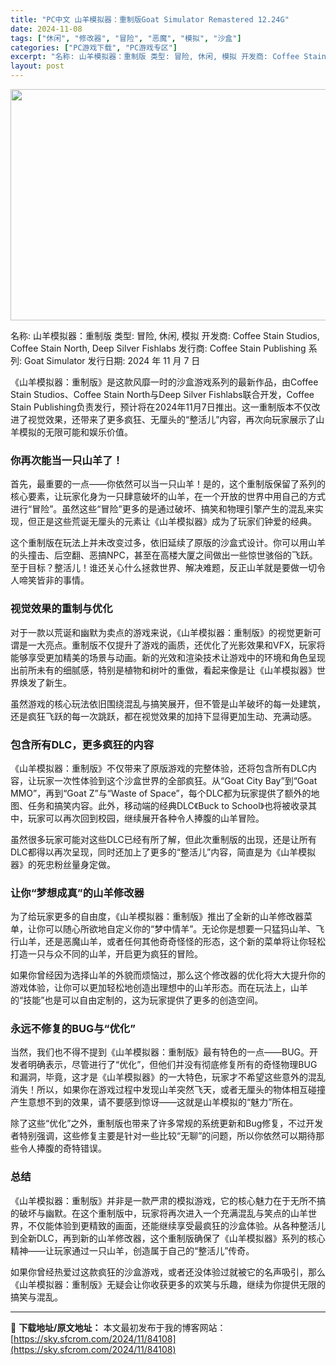 ```yaml
---
title: "PC中文 山羊模拟器：重制版Goat Simulator Remastered 12.24G"
date: 2024-11-08
tags: ["休闲", "修改器", "冒险", "恶魔", "模拟", "沙盒"]
categories: ["PC游戏下载", "PC游戏专区"]
excerpt: "名称: 山羊模拟器：重制版 类型: 冒险, 休闲, 模拟 开发商: Coffee Stain Studios, Coffee Stain North, Deep Silver Fishlabs 发行商: Coffee Stain Publishing 系列: Goat Simulator 发行日期:&hellip;"
layout: post
---
```


<img class="aligncenter size-full wp-image-84109" src="https://sky.sfcrom.com/wp-content/uploads/2024/11/2024110802045130.webp" alt="" width="660" height="370" />

名称: 山羊模拟器：重制版
类型: 冒险, 休闲, 模拟
开发商: Coffee Stain Studios, Coffee Stain North, Deep Silver Fishlabs
发行商: Coffee Stain Publishing
系列: Goat Simulator
发行日期: 2024 年 11 月 7 日

《山羊模拟器：重制版》是这款风靡一时的沙盒游戏系列的最新作品，由Coffee Stain Studios、Coffee Stain North与Deep Silver Fishlabs联合开发，Coffee Stain Publishing负责发行，预计将在2024年11月7日推出。这一重制版本不仅改进了视觉效果，还带来了更多疯狂、无厘头的“整活儿”内容，再次向玩家展示了山羊模拟的无限可能和娱乐价值。
<h3>你再次能当一只山羊了！</h3>
首先，最重要的一点——你依然可以当一只山羊！是的，这个重制版保留了系列的核心要素，让玩家化身为一只肆意破坏的山羊，在一个开放的世界中用自己的方式进行“冒险”。虽然这些“冒险”更多的是通过破坏、搞笑和物理引擎产生的混乱来实现，但正是这些荒诞无厘头的元素让《山羊模拟器》成为了玩家们钟爱的经典。

这个重制版在玩法上并未改变过多，依旧延续了原版的沙盒式设计。你可以用山羊的头撞击、后空翻、恶搞NPC，甚至在高楼大厦之间做出一些惊世骇俗的飞跃。至于目标？整活儿！谁还关心什么拯救世界、解决难题，反正山羊就是要做一切令人啼笑皆非的事情。
<h3>视觉效果的重制与优化</h3>
对于一款以荒诞和幽默为卖点的游戏来说，《山羊模拟器：重制版》的视觉更新可谓是一大亮点。重制版不仅提升了游戏的画质，还优化了光影效果和VFX，玩家将能够享受更加精美的场景与动画。新的光效和渲染技术让游戏中的环境和角色呈现出前所未有的细腻感，特别是植物和树叶的重做，看起来像是让《山羊模拟器》世界焕发了新生。

虽然游戏的核心玩法依旧围绕混乱与搞笑展开，但不管是山羊破坏的每一处建筑，还是疯狂飞跃的每一次跳跃，都在视觉效果的加持下显得更加生动、充满动感。
<h3>包含所有DLC，更多疯狂的内容</h3>
《山羊模拟器：重制版》不仅带来了原版游戏的完整体验，还将包含所有DLC内容，让玩家一次性体验到这个沙盒世界的全部疯狂。从“Goat City Bay”到“Goat MMO”，再到“Goat Z”与“Waste of Space”，每个DLC都为玩家提供了额外的地图、任务和搞笑内容。此外，移动端的经典DLC《Buck to School》也将被收录其中，玩家可以再次回到校园，继续展开各种令人捧腹的山羊冒险。

虽然很多玩家可能对这些DLC已经有所了解，但此次重制版的出现，还是让所有DLC都得以再次呈现，同时还加上了更多的“整活儿”内容，简直是为《山羊模拟器》的死忠粉丝量身定做。
<h3>让你“梦想成真”的山羊修改器</h3>
为了给玩家更多的自由度，《山羊模拟器：重制版》推出了全新的山羊修改器菜单，让你可以随心所欲地自定义你的“梦中情羊”。无论你是想要一只猛犸山羊、飞行山羊，还是恶魔山羊，或者任何其他奇奇怪怪的形态，这个新的菜单将让你轻松打造一只与众不同的山羊，开启更为疯狂的冒险。

如果你曾经因为选择山羊的外貌而烦恼过，那么这个修改器的优化将大大提升你的游戏体验，让你可以更加轻松地创造出理想中的山羊形态。而在玩法上，山羊的“技能”也是可以自由定制的，这为玩家提供了更多的创造空间。
<h3>永远不修复的BUG与“优化”</h3>
当然，我们也不得不提到《山羊模拟器：重制版》最有特色的一点——BUG。开发者明确表示，尽管进行了“优化”，但他们并没有彻底修复所有的奇怪物理BUG和漏洞，毕竟，这才是《山羊模拟器》的一大特色，玩家才不希望这些意外的混乱消失！所以，如果你在游戏过程中发现山羊突然飞天，或者无厘头的物体相互碰撞产生意想不到的效果，请不要感到惊讶——这就是山羊模拟的“魅力”所在。

除了这些“优化”之外，重制版也带来了许多常规的系统更新和Bug修复，不过开发者特别强调，这些修复主要是针对一些比较“无聊”的问题，所以你依然可以期待那些令人捧腹的奇特错误。
<h3>总结</h3>
《山羊模拟器：重制版》并非是一款严肃的模拟游戏，它的核心魅力在于无所不搞的破坏与幽默。在这个重制版中，玩家将再次进入一个充满混乱与笑点的山羊世界，不仅能体验到更精致的画面，还能继续享受最疯狂的沙盒体验。从各种整活儿到全新DLC，再到新的山羊修改器，这个重制版确保了《山羊模拟器》系列的核心精神——让玩家通过一只山羊，创造属于自己的“整活儿”传奇。

如果你曾经热爱过这款疯狂的沙盒游戏，或者还没体验过就被它的名声吸引，那么《山羊模拟器：重制版》无疑会让你收获更多的欢笑与乐趣，继续为你提供无限的搞笑与混乱。

---
📖 **下载地址/原文地址：** 本文最初发布于我的博客网站：[https://sky.sfcrom.com/2024/11/84108](https://sky.sfcrom.com/2024/11/84108)
